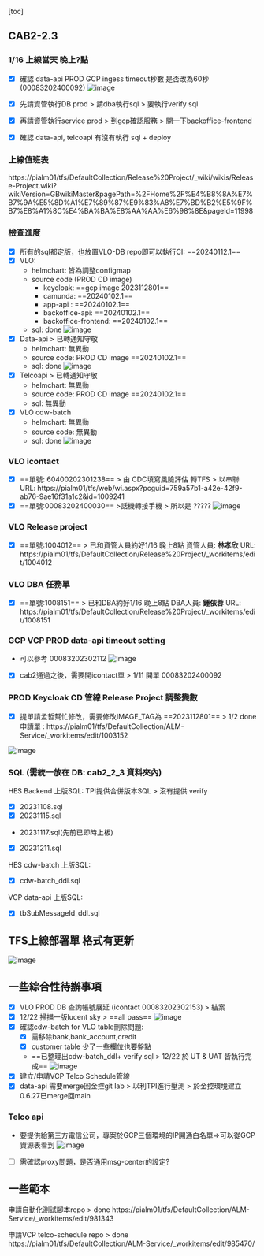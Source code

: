 [toc]

## CAB2-2.3
### 1/16 上線當天 晚上?點
- [x] 確認 data-api PROD GCP ingess timeout秒數 是否改為60秒 (00083202400092)
![image](https://hackmd.io/_uploads/SkMr7smKT.png)

- [x] 先請資管執行DB prod > 請dba執行sql > 要執行verify sql
- [x] 再請資管執行service prod > 到gcp確認服務 > 開一下backoffice-frontend
- [x] 確認 data-api, telcoapi 有沒有執行 sql + deploy

### 上線值班表
https://pialm01/tfs/DefaultCollection/Release%20Project/_wiki/wikis/Release-Project.wiki?wikiVersion=GBwikiMaster&pagePath=%2FHome%2F%E4%B8%8A%E7%B7%9A%E5%8D%A1%E7%89%87%E9%83%A8%E7%BD%B2%E5%9F%B7%E8%A1%8C%E4%BA%BA%E8%AA%AA%E6%98%8E&pageId=11998

### 檢查進度
- [x] 所有的sql都定版，也放置VLO-DB repo即可以執行CI: ==20240112.1==
- [x] VLO:
    - helmchart: 皆為調整configmap
    - source code (PROD CD image)
        - keycloak: ==gcp image 2023112801==
        - camunda: ==20240102.1==
        - app-api : ==20240102.1==
        - backoffice-api: ==20240102.1==
        - backoffice-frontend: ==20240102.1==
    - sql: done
    ![image](https://hackmd.io/_uploads/HyDt-qQup.png)
- [x] Data-api > 已轉通知守敬
    - helmchart: 無異動
    - source code: PROD CD image ==20240102.1==
    - sql: done
    ![image](https://hackmd.io/_uploads/Sy5-gZZdp.png)
- [x] Telcoapi > 已轉通知守敬
    - helmchart: 無異動
    - source code: PROD CD image ==20240102.1==
    - sql: 無異動 
- [x] VLO cdw-batch
    - helmchart: 無異動
    - source code: 無異動
    - sql: done 
    ![image](https://hackmd.io/_uploads/BJIk-e-up.png)

### VLO icontact
- [x] ==單號: 60400202301238== > 由 CDC填寫風險評估 轉TFS > 以串聯
URL: https://pialm01/tfs/web/wi.aspx?pcguid=759a57b1-a42e-42f9-ab76-9ae16f31a1c2&id=1009241
- [x] ==單號:00083202400030== >話機轉接手機 > 所以是 ?????
![image](https://hackmd.io/_uploads/BkmqaMzYa.png)

### VLO Release project 
- [x] ==單號:1004012== > 已和資管人員約好1/16 晚上8點
資管人員: **林孝欣**
URL: https://pialm01/tfs/DefaultCollection/Release%20Project/_workitems/edit/1004012

### VLO DBA 任務單
- [x] ==單號:1008151== > 已和DBA約好1/16 晚上8點
DBA人員: **鍾依蓉**
URL: https://pialm01/tfs/DefaultCollection/Release%20Project/_workitems/edit/1008151

### GCP VCP PROD data-api timeout setting
- 可以參考 00083202302112
![image](https://hackmd.io/_uploads/BJ45i-Ywp.png)
- [x] cab2通過之後，需要開icontact單 > 1/11 開單 00083202400092

### PROD Keycloak CD 管線 Release Project 調整變數
- [x] 提單請孟哲幫忙修改，需要修改IMAGE_TAG為 ==2023112801== > 1/2 done
申請單 : https://pialm01/tfs/DefaultCollection/ALM-Service/_workitems/edit/1003152

![image](https://hackmd.io/_uploads/rkViqZYDp.png)

### SQL (需統一放在 DB: cab2_2_3 資料夾內) 
HES Backend 上版SQL: TPI提供合併版本SQL > 沒有提供 verify
  - [x] 20231108.sql
  - [x] 20231115.sql
  - 20231117.sql(先前已即時上板)
  - [x] 20231211.sql

HES cdw-batch 上版SQL: 
  - [x] cdw-batch_ddl.sql

VCP data-api 上版SQL:
  - [x] tbSubMessageId_ddl.sql

## TFS上線部署單 格式有更新
![image](https://hackmd.io/_uploads/ryBvsf6I6.png)

## 一些綜合性待辦事項
- [x] VLO PROD DB 查詢帳號展延 (icontact 00083202302153) > 結案
- [x] 12/22 掃描一版lucent sky > ==all pass==
![image](https://hackmd.io/_uploads/rJihpvzw6.png)
- [x] 確認cdw-batch for VLO table刪除問題: 
    - [x] 需移除bank,bank_account,credit
    - [x] customer table 少了一些欄位也要盤點
    - ==已整理出cdw-batch_ddl+ verify sql > 12/22 於 UT & UAT 皆執行完成==
![image](https://hackmd.io/_uploads/rJ44GtMwa.png)
- [x] 建立/申請VCP Telco Schedule管線
- [x] data-api 需要merge回金控git lab > 以利TPI進行壓測 > 於金控環境建立0.6.27已merge回main

### Telco api
- 要提供給第三方電信公司，專案於GCP三個環境的IP開通白名單=>可以從GCP資源表看到
![image](https://hackmd.io/_uploads/SyocAwzDp.png) 

- [ ] 需確認proxy問題，是否通用msg-center的設定?

## 一些範本
申請自動化測試腳本repo > done
https://pialm01/tfs/DefaultCollection/ALM-Service/_workitems/edit/981343

申請VCP telco-schedule repo > done
https://pialm01/tfs/DefaultCollection/ALM-Service/_workitems/edit/985470/